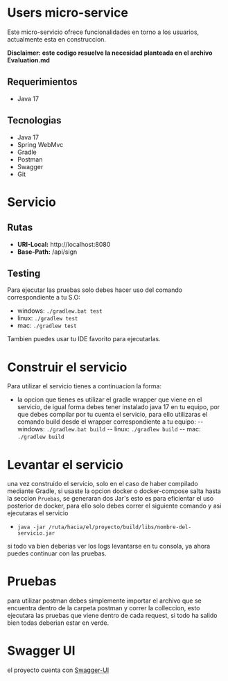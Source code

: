 # Users micro-service
Este micro-servicio ofrece funcionalidades en torno a los usuarios, actualmente esta en construccion.

**Disclaimer: este codigo resuelve la necesidad planteada en el archivo Evaluation.md**

## Requerimientos
- Java 17

## Tecnologias
- Java 17
- Spring WebMvc
- Gradle
- Postman
- Swagger
- Git

# Servicio
## Rutas
- **URI-Local:** http://localhost:8080 
- **Base-Path:** /api/sign

## Testing
Para ejecutar las pruebas solo debes hacer uso del comando correspondiente a tu S.O:
- windows: `./gradlew.bat test`
- linux: `./gradlew test`
- mac: `./gradlew test`

Tambien puedes usar tu IDE favorito para ejecutarlas.

# Construir el servicio

Para utilizar el servicio tienes a continuacion la forma:
- la opcion que tienes es utilizar el gradle wrapper que viene en el servicio, de igual forma debes tener instalado java 17 en tu equipo, por que debes compilar por tu cuenta el servicio, para ello utilizaras el comando build desde el wrapper correspondiente a tu equipo:
-- windows: `./gradlew.bat build`
-- linux: `./gradlew build`
-- mac: `./gradlew build`

# Levantar el servicio

una vez construido el servicio, solo en el caso de haber compilado mediante Gradle, si usaste la opcion docker o docker-compose salta hasta la seccion `Pruebas`, se generaran dos Jar's esto es para eficientar el uso posterior de docker, para ello solo debes correr el siguiente comando y asi ejecutaras el servicio
- `java -jar /ruta/hacia/el/proyecto/build/libs/nombre-del-servicio.jar`

si todo va bien deberias ver los logs levantarse en tu consola, ya ahora puedes continuar con las pruebas.

# Pruebas
para utilizar postman debes simplemente importar el archivo que se encuentra dentro de la carpeta postman y correr la colleccion, esto ejecutara las pruebas que viene dentro de cada request, si todo ha salido bien todas deberian estar en verde.

# Swagger UI
el proyecto cuenta con [Swagger-UI](http://localhost:8080/api/sign/swagger-ui/index.html#/usuario-rest/signUp)